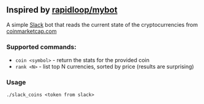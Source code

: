 ## Inspired by [rapidloop/mybot](https://github.com/rapidloop/mybot)

A simple [Slack](https://slack.com) bot that reads the current state of the cryptocurrencies from [coinmarketcap.com](https://coinmarketcap.com)

### Supported commands:

* `coin <symbol>` - return the stats for the provided coin
* `rank <N>` - list top N currencies, sorted by price (results are surprising)

### Usage

`./slack_coins <token from slack>`
